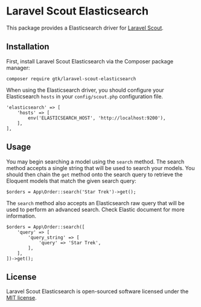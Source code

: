 # Laravel Scout Elasticsearch

This package provides a Elasticsearch driver for [Laravel Scout](https://laravel.com/docs/5.6/scout).

## Installation

First, install Laravel Scout Elasticsearch via the Composer package manager:

    composer require gtk/laravel-scout-elasticsearch

When using the Elasticsearch driver, you should configure your Elasticsearch `hosts` in your `config/scout.php` configuration file.

    'elasticsearch' => [
        'hosts' => [
            env('ELASTICSEARCH_HOST', 'http://localhost:9200'),
        ],
    ],

## Usage

You may begin searching a model using the `search` method. The search method accepts a single string that will be used to search your models. You should then chain the `get` method onto the search query to retrieve the Eloquent models that match the given search query:

    $orders = App\Order::search('Star Trek')->get();
    
The `search` method also accepts an Elasticsearch raw query that will be used to perform an advanced search. Check Elastic document for more information.

    $orders = App\Order::search([
        'query' => [
            'query_string' => [
                'query' => 'Star Trek',
            ],
        ],
    ])->get();
    
## License

Laravel Scout Elasticsearch is open-sourced software licensed under the [MIT license](https://opensource.org/licenses/MIT).
